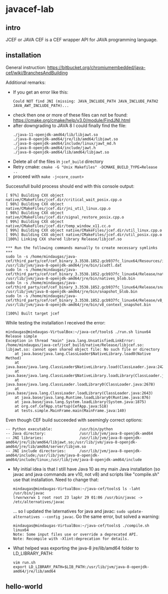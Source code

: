 # javacef-lab

## intro
JCEF or JAVA CEF is a CEF wrapper API for JAVA programming language.

## installation

General instruction: https://bitbucket.org/chromiumembedded/java-cef/wiki/BranchesAndBuilding

Additional remarks:
- If you get an error like this:
   ```
   Could NOT find JNI (missing: JAVA_INCLUDE_PATH JAVA_INCLUDE_PATH2 JAVA_AWT_INCLUDE_PATH)...
   ```
- check then one or more of these files can not be found: https://cmake.org/cmake/help/v3.0/module/FindJNI.html
- after downgrading to JAVA 8 I could finally find the file:
   ```mindaugas@mindaugas-VirtualBox:/usr/lib/jvm$ find . -name "*jawt*"
   ./java-11-openjdk-amd64/lib/libjawt.so
   ./java-8-openjdk-amd64/jre/lib/amd64/libjawt.so
   ./java-8-openjdk-amd64/include/linux/jawt_md.h
   ./java-8-openjdk-amd64/include/jawt.h
   ./java-8-openjdk-amd64/lib/amd64/libjawt.so
   ```
- Delete all of the files in `jcef_build` directory
- Retry cmake: `cmake -G "Unix Makefiles" -DCMAKE_BUILD_TYPE=Release ..`
- proceed with `make -j<core_count>`

Successfull build process should end with this console output:
```
[ 97%] Building CXX object native/CMakeFiles/jcef.dir/critical_wait_posix.cpp.o
[ 98%] Building CXX object native/CMakeFiles/jcef.dir/jni_util_linux.cpp.o
[ 98%] Building CXX object native/CMakeFiles/jcef.dir/signal_restore_posix.cpp.o
[ 99%] Building CXX object native/CMakeFiles/jcef.dir/temp_window_x11.cc.o
[ 99%] Building CXX object native/CMakeFiles/jcef.dir/util_linux.cpp.o
[ 99%] Building CXX object native/CMakeFiles/jcef.dir/util_posix.cpp.o
[100%] Linking CXX shared library Release/libjcef.so

*** Run the following commands manually to create necessary symlinks ***
sudo ln -s /home/mindaugas/java-cef/third_party/cef/cef_binary_3.3538.1852.gcb937fc_linux64/Resources/icudtl.dat /usr/lib/jvm/java-8-openjdk-amd64/jre/bin/icudtl.dat
sudo ln -s /home/mindaugas/java-cef/third_party/cef/cef_binary_3.3538.1852.gcb937fc_linux64/Release/natives_blob.bin /usr/lib/jvm/java-8-openjdk-amd64/jre/bin/natives_blob.bin
sudo ln -s /home/mindaugas/java-cef/third_party/cef/cef_binary_3.3538.1852.gcb937fc_linux64/Release/snapshot_blob.bin /usr/lib/jvm/java-8-openjdk-amd64/jre/bin/snapshot_blob.bin
sudo ln -s /home/mindaugas/java-cef/third_party/cef/cef_binary_3.3538.1852.gcb937fc_linux64/Release/v8_context_snapshot.bin /usr/lib/jvm/java-8-openjdk-amd64/jre/bin/v8_context_snapshot.bin

[100%] Built target jcef
```

While testing the installation I received the error:
```
mindaugas@mindaugas-VirtualBox:~/java-cef/tools$ ./run.sh linux64 Release simple
Exception in thread "main" java.lang.UnsatisfiedLinkError: /home/mindaugas/java-cef/jcef_build/native/Release/libjcef.so: libjawt.so: cannot open shared object file: No such file or directory
	at java.base/java.lang.ClassLoader$NativeLibrary.load0(Native Method)
	at java.base/java.lang.ClassLoader$NativeLibrary.load(ClassLoader.java:2424)
	at java.base/java.lang.ClassLoader$NativeLibrary.loadLibrary(ClassLoader.java:2481)
	at java.base/java.lang.ClassLoader.loadLibrary0(ClassLoader.java:2678)
	at java.base/java.lang.ClassLoader.loadLibrary(ClassLoader.java:2643)
	at java.base/java.lang.Runtime.loadLibrary0(Runtime.java:876)
	at java.base/java.lang.System.loadLibrary(System.java:1875)
	at org.cef.CefApp.startup(CefApp.java:518)
	at tests.simple.MainFrame.main(MainFrame.java:140)
```

Even though CEF build succeeded with seemingly correct options:
```-- *** JCEF CONFIGURATION SETTINGS ***
-- Python executable:            /usr/bin/python
-- Java directory:               /usr/lib/jvm/java-8-openjdk-amd64
-- JNI libraries:                /usr/lib/jvm/java-8-openjdk-amd64/jre/lib/amd64/libjawt.so;/usr/lib/jvm/java-8-openjdk-amd64/jre/lib/amd64/server/libjvm.so
-- JNI include directories:      /usr/lib/jvm/java-8-openjdk-amd64/include;/usr/lib/jvm/java-8-openjdk-amd64/include/linux;/usr/lib/jvm/java-8-openjdk-amd64/include
```

- My initial idea is that I still have Java 10 as my main Java installation (so javac and java commands are v10, not v8) and scripts like "compile.sh" use that installation. Need to change that:
   ```
   mindaugas@mindaugas-VirtualBox:~/java-cef/tools$ ls -laht /usr/bin/javac
   lrwxrwxrwx 1 root root 23 lapkr 29 01:06 /usr/bin/javac -> /etc/alternatives/javac
   ````
   ... so I updated the laternatives for java and javac: `sudo update-alternatives --config javac`. Go the same error, but solved a warning: 
   ```
   mindaugas@mindaugas-VirtualBox:~/java-cef/tools$ ./compile.sh linux64
   Note: Some input files use or override a deprecated API.
   Note: Recompile with -Xlint:deprecation for details.

   ```
- What helped was exporting the java-8 jre/lib/amd64 folder to LD_LIBRARY_PATH:
	```
	vim run.sh
	export LD_LIBRARY_PATH=$LIB_PATH:/usr/lib/jvm/java-8-openjdk-amd64/jre/lib/amd64
	```

## hello-world
